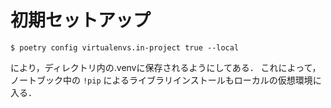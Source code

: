
# 初期セットアップ

```
$ poetry config virtualenvs.in-project true --local
```
により，ディレクトリ内の.venvに保存されるようにしてある．
これによって，ノートブック中の `!pip` によるライブラリインストールもローカルの仮想環境に入る．
